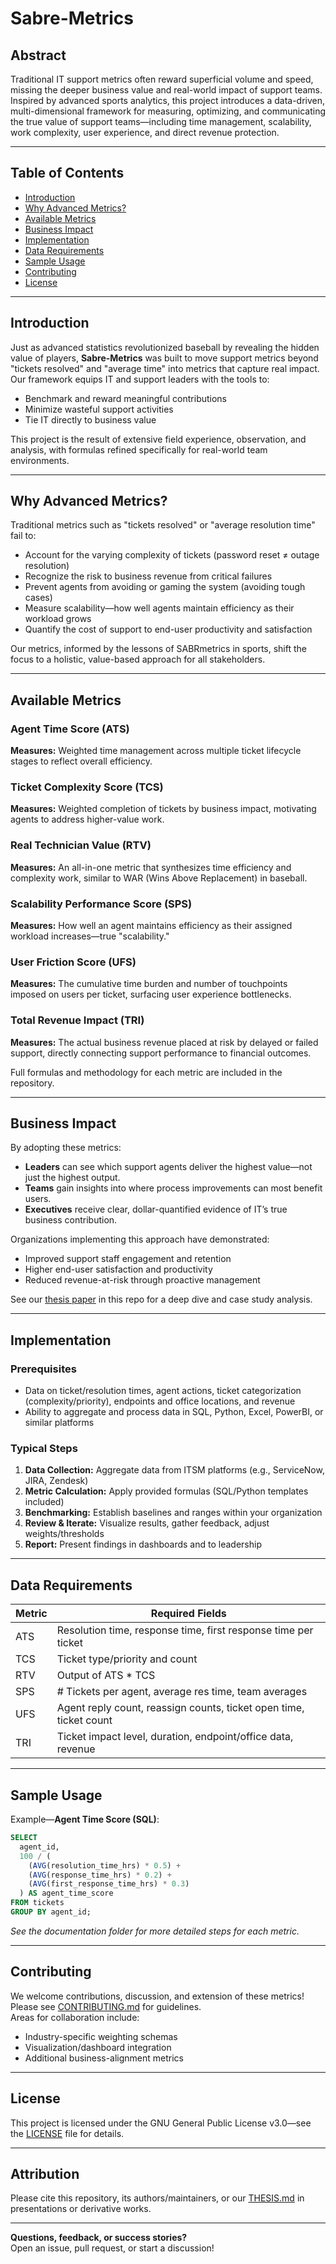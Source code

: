 # Sabre-Metrics

## Abstract

Traditional IT support metrics often reward superficial volume and speed, missing the deeper business value and real-world impact of support teams. Inspired by advanced sports analytics, this project introduces a data-driven, multi-dimensional framework for measuring, optimizing, and communicating the true value of support teams—including time management, scalability, work complexity, user experience, and direct revenue protection.

---

## Table of Contents

- [Introduction](#introduction)
- [Why Advanced Metrics?](#why-advanced-metrics)
- [Available Metrics](#available-metrics)
- [Business Impact](#business-impact)
- [Implementation](#implementation)
- [Data Requirements](#data-requirements)
- [Sample Usage](#sample-usage)
- [Contributing](#contributing)
- [License](#license)

---

## Introduction

Just as advanced statistics revolutionized baseball by revealing the hidden value of players, **Sabre-Metrics** was built to move support metrics beyond "tickets resolved" and "average time" into metrics that capture real impact. Our framework equips IT and support leaders with the tools to:

- Benchmark and reward meaningful contributions
- Minimize wasteful support activities
- Tie IT directly to business value

This project is the result of extensive field experience, observation, and analysis, with formulas refined specifically for real-world team environments.

---

## Why Advanced Metrics?

Traditional metrics such as "tickets resolved" or "average resolution time" fail to:

- Account for the varying complexity of tickets (password reset ≠ outage resolution)
- Recognize the risk to business revenue from critical failures
- Prevent agents from avoiding or gaming the system (avoiding tough cases)
- Measure scalability—how well agents maintain efficiency as their workload grows
- Quantify the cost of support to end-user productivity and satisfaction

Our metrics, informed by the lessons of SABRmetrics in sports, shift the focus to a holistic, value-based approach for all stakeholders.

---

## Available Metrics

### Agent Time Score (ATS)
**Measures:** Weighted time management across multiple ticket lifecycle stages to reflect overall efficiency.

### Ticket Complexity Score (TCS)
**Measures:** Weighted completion of tickets by business impact, motivating agents to address higher-value work.

### Real Technician Value (RTV)
**Measures:** An all-in-one metric that synthesizes time efficiency and complexity work, similar to WAR (Wins Above Replacement) in baseball.

### Scalability Performance Score (SPS)
**Measures:** How well an agent maintains efficiency as their assigned workload increases—true "scalability."

### User Friction Score (UFS)
**Measures:** The cumulative time burden and number of touchpoints imposed on users per ticket, surfacing user experience bottlenecks.

### Total Revenue Impact (TRI)
**Measures:** The actual business revenue placed at risk by delayed or failed support, directly connecting support performance to financial outcomes.

Full formulas and methodology for each metric are included in the repository.

---

## Business Impact

By adopting these metrics:
- **Leaders** can see which support agents deliver the highest value—not just the highest output.
- **Teams** gain insights into where process improvements can most benefit users.
- **Executives** receive clear, dollar-quantified evidence of IT’s true business contribution.

Organizations implementing this approach have demonstrated:
- Improved support staff engagement and retention
- Higher end-user satisfaction and productivity
- Reduced revenue-at-risk through proactive management

See our [thesis paper](THESIS.md) in this repo for a deep dive and case study analysis.

---

## Implementation

### Prerequisites

- Data on ticket/resolution times, agent actions, ticket categorization (complexity/priority), endpoints and office locations, and revenue
- Ability to aggregate and process data in SQL, Python, Excel, PowerBI, or similar platforms

### Typical Steps

1. **Data Collection:** Aggregate data from ITSM platforms (e.g., ServiceNow, JIRA, Zendesk)
2. **Metric Calculation:** Apply provided formulas (SQL/Python templates included)
3. **Benchmarking:** Establish baselines and ranges within your organization
4. **Review & Iterate:** Visualize results, gather feedback, adjust weights/thresholds
5. **Report:** Present findings in dashboards and to leadership

---

## Data Requirements

| Metric | Required Fields |
|--------|----------------|
| ATS    | Resolution time, response time, first response time per ticket |
| TCS    | Ticket type/priority and count |
| RTV    | Output of ATS * TCS |
| SPS    | # Tickets per agent, average res time, team averages |
| UFS    | Agent reply count, reassign counts, ticket open time, ticket count |
| TRI    | Ticket impact level, duration, endpoint/office data, revenue |

---

## Sample Usage

Example—**Agent Time Score (SQL)**:
```sql
SELECT 
  agent_id,
  100 / (
    (AVG(resolution_time_hrs) * 0.5) +
    (AVG(response_time_hrs) * 0.2) +
    (AVG(first_response_time_hrs) * 0.3)
  ) AS agent_time_score
FROM tickets
GROUP BY agent_id;
```
*See the documentation folder for more detailed steps for each metric.*

---

## Contributing

We welcome contributions, discussion, and extension of these metrics! Please see [CONTRIBUTING.md](CONTRIBUTING.md) for guidelines.  
Areas for collaboration include:
- Industry-specific weighting schemas
- Visualization/dashboard integration
- Additional business-alignment metrics

---

## License

This project is licensed under the GNU General Public License v3.0—see
the [LICENSE](LICENSE) file for details.

---

## Attribution

Please cite this repository, its authors/maintainers, or our [THESIS.md](THESIS.md) in presentations or derivative works.

---

**Questions, feedback, or success stories?**  
Open an issue, pull request, or start a discussion!
